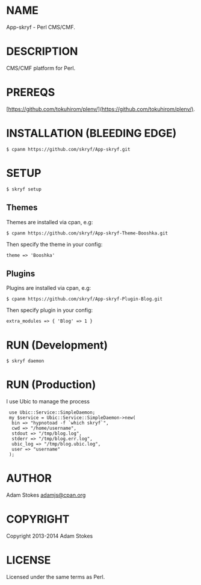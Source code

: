 # NAME

App-skryf - Perl CMS/CMF.

# DESCRIPTION

CMS/CMF platform for Perl.

# PREREQS

[https://github.com/tokuhirom/plenv/](https://github.com/tokuhirom/plenv/).

# INSTALLATION (BLEEDING EDGE)

    $ cpanm https://github.com/skryf/App-skryf.git

# SETUP

    $ skryf setup

## Themes

Themes are installed via cpan, e.g:

    $ cpanm https://github.com/skryf/App-skryf-Theme-Booshka.git

Then specify the theme in your config:

    theme => 'Booshka'

## Plugins

Plugins are installed via cpan, e.g:

    $ cpanm https://github.com/skryf/App-skryf-Plugin-Blog.git

Then specify plugin in your config:

    extra_modules => { 'Blog' => 1 }

# RUN (Development)

    $ skryf daemon

# RUN (Production)

I use Ubic to manage the process

     use Ubic::Service::SimpleDaemon;
     my $service = Ubic::Service::SimpleDaemon->new(
      bin => "hypnotoad -f `which skryf`",
      cwd => "/home/username",
      stdout => "/tmp/blog.log",
      stderr => "/tmp/blog.err.log",
      ubic_log => "/tmp/blog.ubic.log",
      user => "username"
     );

# AUTHOR

Adam Stokes <adamjs@cpan.org>

# COPYRIGHT

Copyright 2013-2014 Adam Stokes

# LICENSE

Licensed under the same terms as Perl.
